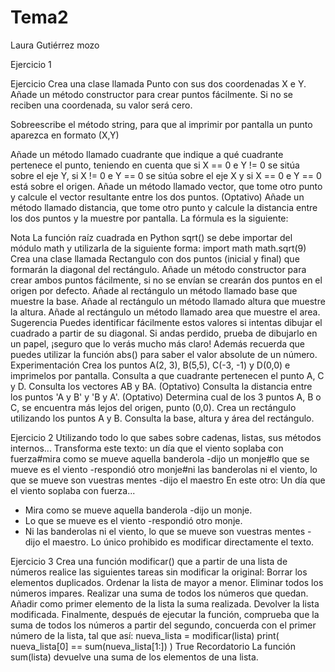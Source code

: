 # Tema2

Laura Gutiérrez mozo




Ejercicio 1


Ejercicio
Crea una clase llamada Punto con sus dos coordenadas X e Y.
Añade un método constructor para crear puntos fácilmente. Si no se reciben una coordenada, su valor será cero.

Sobreescribe el método string, para que al imprimir por pantalla un punto aparezca en formato (X,Y)

Añade un método llamado cuadrante que indique a qué cuadrante pertenece el punto, teniendo en cuenta que si X == 0 e Y != 0 se sitúa sobre el eje Y, si X != 0 e Y == 0 se sitúa sobre el eje X y si X == 0 e Y == 0 está sobre el origen.
Añade un método llamado vector, que tome otro punto y calcule el vector resultante entre los dos puntos.
(Optativo) Añade un método llamado distancia, que tome otro punto y calcule la distancia entre los dos puntos y la muestre por pantalla. La fórmula es la siguiente:

Nota
La función raíz cuadrada en Python sqrt() se debe importar del módulo math y utilizarla de la siguiente forma:
import math
math.sqrt(9)
Crea una clase llamada Rectangulo con dos puntos (inicial y final) que formarán la diagonal del rectángulo.
Añade un método constructor para crear ambos puntos fácilmente, si no se envían se crearán dos puntos en el origen por defecto.
Añade al rectángulo un método llamado base que muestre la base.
Añade al rectángulo un método llamado altura que muestre la altura.
Añade al rectángulo un método llamado area que muestre el area.
Sugerencia
Puedes identificar fácilmente estos valores si intentas dibujar el cuadrado a partir de su diagonal. Si andas perdido, prueba de dibujarlo en un papel, ¡seguro que lo verás mucho más claro! Además recuerda que puedes utilizar la función abs() para saber el valor absolute de un número.
Experimentación
Crea los puntos A(2, 3), B(5,5), C(-3, -1) y D(0,0) e imprimelos por pantalla.
Consulta a que cuadrante pertenecen el punto A, C y D.
Consulta los vectores AB y BA.
(Optativo) Consulta la distancia entre los puntos 'A y B' y 'B y A'.
(Optativo) Determina cual de los 3 puntos A, B o C, se encuentra más lejos del origen, punto (0,0).
Crea un rectángulo utilizando los puntos A y B.
Consulta la base, altura y área del rectángulo.

Ejercicio 2
Utilizando todo lo que sabes sobre cadenas, listas, sus métodos internos... Transforma este texto:
un día que el viento soplaba con fuerza#mira como se mueve aquella banderola -dijo un monje#lo que se mueve es el viento -respondió otro monje#ni las banderolas ni el viento, lo que se mueve son vuestras mentes -dijo el maestro
En este otro:
Un día que el viento soplaba con fuerza...
- Mira como se mueve aquella banderola -dijo un monje.
- Lo que se mueve es el viento -respondió otro monje.
- Ni las banderolas ni el viento, lo que se mueve son vuestras mentes -dijo el maestro.
Lo único prohibido es modificar directamente el texto.

Ejercicio 3
Crea una función modificar() que a partir de una lista de números realice las siguientes tareas sin modificar la original:
Borrar los elementos duplicados.
Ordenar la lista de mayor a menor.
Eliminar todos los números impares.
Realizar una suma de todos los números que quedan.
Añadir como primer elemento de la lista la suma realizada.
Devolver la lista modificada.
Finalmente, después de ejecutar la función, comprueba que la suma de todos los números a partir del segundo, concuerda con el primer número de la lista, tal que así:
nueva_lista = modificar(lista)
print( nueva_lista[0] == sum(nueva_lista[1:]) )
True
Recordatorio
La función sum(lista) devuelve una suma de los elementos de una lista.